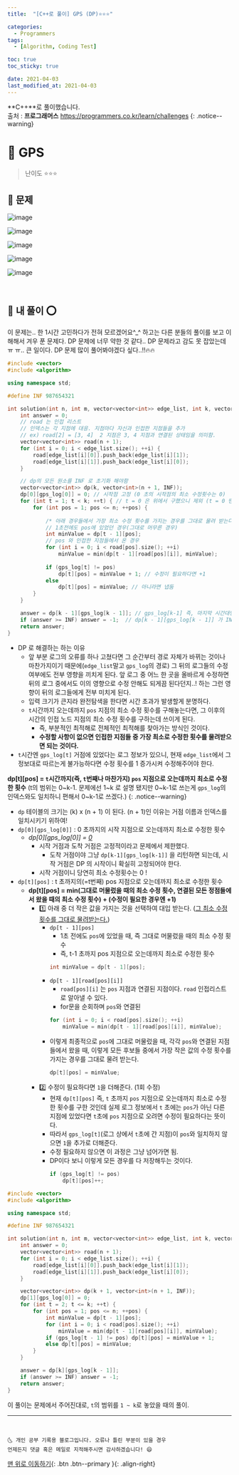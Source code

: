 ```yaml
---
title:  "[C++로 풀이] GPS (DP)⭐⭐⭐" 

categories:
  - Programmers
tags:
  - [Algorithm, Coding Test]

toc: true
toc_sticky: true

date: 2021-04-03
last_modified_at: 2021-04-03
---
```

**C++**로 풀이했습니다.  
출처 : **프로그래머스** <https://programmers.co.kr/learn/challenges>
{: .notice--warning}

# 📌 GPS

> 난이도 ⭐⭐⭐

## 🚀 문제

![image](https://user-images.githubusercontent.com/42318591/113465247-8645ce80-946d-11eb-9a15-fd6c8b7555ce.png)

![image](https://user-images.githubusercontent.com/42318591/113465255-99589e80-946d-11eb-9127-c38368f74bff.png)

![image](https://user-images.githubusercontent.com/42318591/113465263-a7a6ba80-946d-11eb-8c18-0b3e2d34d121.png)

![image](https://user-images.githubusercontent.com/42318591/113465266-af665f00-946d-11eb-8d10-7162b7846a7c.png)

![image](https://user-images.githubusercontent.com/42318591/113465268-b5f4d680-946d-11eb-89d6-6292710c433e.png)


<br>

## 🚀 내 풀이 ⭕

이 문제는.. 한 1시간 고민하다가 전혀 모르겠어요^_^ 하고는 다른 분들의 풀이를 보고 이해해서 겨우 푼 문제다. DP 문제에 너무 약한 것 같다..  DP 문제라고 감도 못 잡았는데 ㅠ ㅠ.. 큰 일이다. DP 문제 많이 풀어봐야겠다 싶다..!!🔥🔥

```cpp
#include <vector>
#include <algorithm>

using namespace std;

#define INF 987654321

int solution(int n, int m, vector<vector<int>> edge_list, int k, vector<int> gps_log){
    int answer = 0;
    // road 는 인접 리스트
    // 인덱스는 각 지점에 대응. 지점마다 자신과 인접한 지점들을 추가 
    // ex) road[2] = [3, 4]  2 지점은 3, 4 지점과 연결된 상태임을 의미함.
    vector<vector<int>> road(n + 1); 
    for (int i = 0; i < edge_list.size(); ++i) {
        road[edge_list[i][0]].push_back(edge_list[i][1]);
        road[edge_list[i][1]].push_back(edge_list[i][0]);
    }

    // dp의 모든 원소를 INF 로 초기화 해야함
    vector<vector<int>> dp(k, vector<int>(n + 1, INF)); 
    dp[0][gps_log[0]] = 0; // 시작점 고정 (0 초의 시작점의 최소 수정횟수는 0)
    for (int t = 1; t < k; ++t) { // t = 0 은 위에서 구했으니 제외 (t = 0 땐 무조건 시작점에서 시작해야 함. 이 경우만 고려 되야 함)
        for (int pos = 1; pos <= n; ++pos) {
            
            /* 아래 경우들에서 가장 최소 수정 횟수를 가지는 경우를 그대로 물려 받는다. */
            // 1초전에도 pos에 있었던 경우(그대로 머무른 경우) 
            int minValue = dp[t - 1][pos]; 
            // pos 와 인접한 지점들에서 온 경우 
            for (int i = 0; i < road[pos].size(); ++i)
                minValue = min(dp[t - 1][road[pos][i]], minValue);
            
            if (gps_log[t] != pos) 
                dp[t][pos] = minValue + 1; // 수정이 필요하다면 +1 
            else 
                dp[t][pos] = minValue; // 아니라면 냅둠
        }
    }

    answer = dp[k - 1][gps_log[k - 1]]; // gps_log[k-1] 즉, 마지막 시간대인 k-1 초에 목적지까지 필요한 최소 수정 횟수
    if (answer >= INF) answer = -1;  // dp[k - 1][gps_log[k - 1]] 가 INF 보다 크다는 것은 수정이 불가능한 경우
    return answer;
}
```

- DP 로 해결하는 하는 이유
  - 앞 부분 로그의 오류를 하나 고쳤다면 그 순간부터 경로 자체가 바뀌는 것이나 마찬가지이기 때문에(`edge_list`말고 `gps_log`의 경로) 그 뒤의 로그들의 수정 여부에도 전부 영향을 끼치게 된다. 앞 로그 중 어느 한 곳을 올바르게 수정하면 뒤의 로그 중에서도 이의 영향으로 수정 안해도 되게끔 된다던지..! 하는 그런 영향이 뒤의 로그들에게 전부 미치게 된다. 
  - 입력 크기가 큰지라 완전탐색을 한다면 시간 초과가 발생할게 분명하다. 
  - `t`시간까지 오는데까지 `pos` 지점의 최소 수정 횟수를 구해놓는다면, 그 이후의 시간의 인접 노드 지점의 최소 수정 횟수를 구하는데 쓰이게 된다. 
    - 즉, 부분적인 최적해로 전체적인 최적해를 찾아가는 방식인 것이다.
    - **수정할 사항이 없으면 인접한 지점들 중 가장 최소로 수정한 횟수를 물려받으면 되는 것이다.**
- `t`시간엔 `gps_log[t]` 거점에 있었다는 로그 정보가 있으니, 현재 `edge_list`에서 그 정보대로 따르는게 불가능하다면 수정 횟수를 1 증가시켜 수정해주어야 한다.

**dp[t][pos] = `t`시간까지(즉, `t`번째나 마찬가지) `pos` 지점으로 오는데까지 최소로 수정한 횟수**
(t의 범위는 0~k-1. 문제에선 1~k 로 설명 됐지만 0~k-1로 쓰는게 `gps_log`의 인덱스와도 일치하니 편해서 0~k-1로 쓰겠다.)
{: .notice--warning}

- `dp` 테이블의 크기는 (k) x (n + 1) 이 된다. (n + 1)인 이유는 거점 이름과 인덱스를 일치시키기 위하여!
- `dp[0][gps_log[0]]` : 0 초까지의 시작 지점으로 오는데까지 최소로 수정한 횟수
  - *dp[0][gps_log[0]] = <u>0</u>*
    - 시작 거점과 도착 거점은 고정적이라고 문제에서 제한했다.
      - 도착 거점이야 그냥 `dp[k-1][gps_log[k-1]]` 을 리턴하면 되는데, 시작 거점은 DP 의 시작이니 확실히 고정되어야 한다. 
    - 시작 거점이니 당연히 최소 수정횟수는 0 !
- `dp[t][pos]` : t 초까지의(=t번째) pos 지점으로 오는데까지 최소로 수정한 횟수
  - **dp[t][pos] = min(그대로 머물렀을 때의 최소 수정 횟수, 연결된 모든 정점들에서 왔을 때의 최소 수정 횟수) + (수정이 필요한 경우엔 +1)**
    - 1️⃣ 아래 중 더 작은 값을 가지는 것을 선택하여 대입 받는다. (<u>그 최소 수정 횟수를 그대로 물려받는다.</u>)
      - `dp[t - 1][pos]`
        - 1초 전에도 `pos`에 있었을 때, 즉 그대로 머물렀을 때의 최소 수정 횟수
        - 즉, t-1 초까지 pos 지점으로 오는데까지 최소로 수정한 횟수
        ```cpp
        int minValue = dp[t - 1][pos];
        ```
      - `dp[t - 1][road[pos][i]]`
        - `road[pos][i]` 는 `pos` 지점과 연결된 지점이다. `road` 인접리스트로 알아낼 수 있다.
        - for문을 순회하며 `pos`와 연결된
        ```cpp
        for (int i = 0; i < road[pos].size(); ++i)
            minValue = min(dp[t - 1][road[pos][i]], minValue);
        ```
      - 이렇게 최종적으로 `pos`에 그대로 머물렀을 때, 각각 `pos`와 연결된 지점들에서 왔을 때, 이렇게 모든 후보들 중에서 가장 작은 값의 수정 횟수를 가지는 경우를 그대로 물려 받는다.
        ```cpp
        dp[t][pos] = minValue;
        ```
    - 2️⃣ 수정이 필요하다면 `1`을 더해준다. (1회 수정)
      - 현재 `dp[t][pos]` 즉, `t` 초까지 `pos` 지점으로 오는데까지 최소로 수정한 횟수를 구한 것인데 실제 로그 정보에서 `t` 초에는 `pos`가 아닌 다른 지점에 있었다면 `t`초에 `pos` 지점으로 오려면 수정이 필요하다는 뜻이다.
      - 따라서 `gps_log[t]`(로그 상에서 `t`초에 간 지점)이 `pos`와 일치하지 않으면 `1`을 추가로 더해준다.
      - 수정 필요하지 않으면 이 과정은 그냥 넘어가면 됨.
      - DP이다 보니 이렇게 모든 경우를 다 저장해두는 것이다.
        ```cpp
        if (gps_log[t] != pos) 
            dp[t][pos]++;
        ```

```cpp
#include <vector>
#include <algorithm>

using namespace std;

#define INF 987654321

int solution(int n, int m, vector<vector<int>> edge_list, int k, vector<int> gps_log){
    int answer = 0;
    vector<vector<int>> road(n + 1);
    for (int i = 0; i < edge_list.size(); ++i) {
        road[edge_list[i][0]].push_back(edge_list[i][1]);
        road[edge_list[i][1]].push_back(edge_list[i][0]);
    }

    vector<vector<int>> dp(k + 1, vector<int>(n + 1, INF));
    dp[1][gps_log[0]] = 0;
    for (int t = 2; t <= k; ++t) {
        for (int pos = 1; pos <= n; ++pos) {
            int minValue = dp[t - 1][pos];
            for (int i = 0; i < road[pos].size(); ++i)
                minValue = min(dp[t - 1][road[pos][i]], minValue);
            if (gps_log[t - 1] != pos) dp[t][pos] = minValue + 1;
            else dp[t][pos] = minValue;
        }
    }

    answer = dp[k][gps_log[k - 1]];
    if (answer >= INF) answer = -1;
    return answer;
}
```

이 풀이는 문제에서 주어진대로, `t`의 범위를 `1 ~ k`로 놓았을 때의 풀이.

***
<br>

    🌜 개인 공부 기록용 블로그입니다. 오류나 틀린 부분이 있을 경우 
    언제든지 댓글 혹은 메일로 지적해주시면 감사하겠습니다! 😄

[맨 위로 이동하기](#){: .btn .btn--primary }{: .align-right}